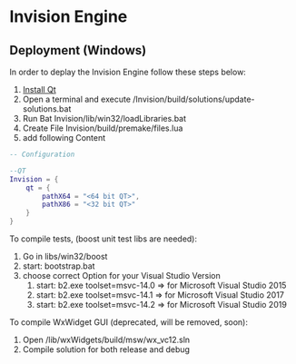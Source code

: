 # Invision Engine

## Deployment (Windows)

In order to deplay the Invision Engine follow these steps below:
1. [Install Qt](https://www.qt.io)
1. Open a terminal and execute /Invision/build/solutions/update-solutions.bat
1. Run Bat Invision/lib/win32/loadLibraries.bat
1. Create File Invision/build/premake/files.lua
1. add following Content
```lua
-- Configuration 

--QT
Invision = {
    qt = {
        pathX64 = "<64 bit QT>",
        pathX86 = "<32 bit QT>"
    }
}

```

To compile tests, (boost unit test libs are needed):
1. Go in libs/win32/boost
1. start: bootstrap.bat
1. choose correct Option for your Visual Studio Version
    1. start: b2.exe toolset=msvc-14.0 => for Microsoft Visual Studio 2015
    1. start: b2.exe toolset=msvc-14.1 => for Microsoft Visual Studio 2017
    1. start: b2.exe toolset=msvc-14.2 => for Microsoft Visual Studio 2019


To compile WxWidget GUI (deprecated, will be removed, soon):
1. Open /lib/wxWidgets/build/msw/wx_vc12.sln
1. Compile solution for both release and debug


